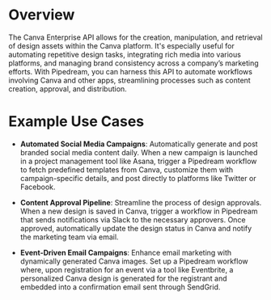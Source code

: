 # Overview

The Canva Enterprise API allows for the creation, manipulation, and retrieval of design assets within the Canva platform. It's especially useful for automating repetitive design tasks, integrating rich media into various platforms, and managing brand consistency across a company’s marketing efforts. With Pipedream, you can harness this API to automate workflows involving Canva and other apps, streamlining processes such as content creation, approval, and distribution.

# Example Use Cases

- **Automated Social Media Campaigns**: Automatically generate and post branded social media content daily. When a new campaign is launched in a project management tool like Asana, trigger a Pipedream workflow to fetch predefined templates from Canva, customize them with campaign-specific details, and post directly to platforms like Twitter or Facebook.

- **Content Approval Pipeline**: Streamline the process of design approvals. When a new design is saved in Canva, trigger a workflow in Pipedream that sends notifications via Slack to the necessary approvers. Once approved, automatically update the design status in Canva and notify the marketing team via email.

- **Event-Driven Email Campaigns**: Enhance email marketing with dynamically generated Canva images. Set up a Pipedream workflow where, upon registration for an event via a tool like Eventbrite, a personalized Canva design is generated for the registrant and embedded into a confirmation email sent through SendGrid.
